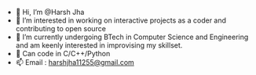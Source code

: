 - 👋 Hi, I’m @Harsh Jha
- 👀 I’m interested in working on interactive projects as a coder and contributing to open source 
- 🌱 I’m currently undergoing BTech in Computer Science and Engineering and am keenly interested in improvising my skillset.
- 💞️ Can code in C/C++/Python
- 📫 Email : harshjha11255@gmail.com 

<!---
predator0789/predator0789 is a ✨ special ✨ repository because its `README.md` (this file) appears on your GitHub profile.
You can click the Preview link to take a look at your changes.
--->
